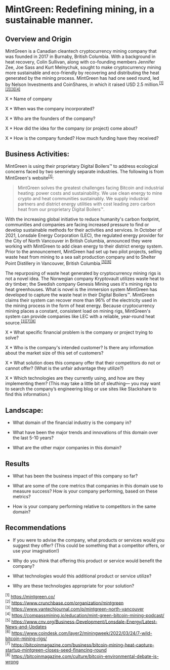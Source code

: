 # MintGreen: Redefining mining, in a sustainable manner.

## Overview and Origin

MintGreen is a Canadian cleantech cryptocurrency mining company that was founded in 2017 in Burnaby, British Columbia. With a background in heat recovery, Colin Sullivan, along with co-founding members Jennifer Zee, Joe Sass and Kurt Melnychuk, sought to make cryptocurrency mining more sustainable and eco-friendly by recovering and distributing the heat generated by the mining process. MintGreen has had one seed round, led by Nelson Investments and CoinShares, in which it raised USD 2.5 million.<sup>[[1]](https://mintgreen.co/)[[2]](https://www.crunchbase.com/organization/mintgreen)[[3]](https://www.vantechjournal.com/p/mintgreen-north-vancouver)[[4]](https://compassmining.io/education/mint-green-bitcoin-mining-podcast/)</sup>

X * Name of company

X * When was the company incorporated?

X * Who are the founders of the company?

X * How did the idea for the company (or project) come about?

X * How is the company funded? How much funding have they received?

## Business Activities:

MintGreen is using their proprietary Digital Boilers™ to address ecological concerns faced by two seemingly separate industries. The following is from MintGreen's website<sup>[[1]](https://mintgreen.co/)</sup>:
> MintGreen solves the greatest challenges facing Bitcoin and industrial heating: power costs and sustainability. We use clean energy to mine crypto and heat communities sustainably. We supply industrial partners and district energy utilities with cost leading zero carbon heat from our proprietary Digital Boilers™.

With the increasing global initiative to reduce humanity's carbon footprint, communities and companies are facing increased pressure to find or develop sustainable methods for their activities and services. In October of 2021, Lonsdale Energy Corporation (LEC), the regulated energy provider for the City of North Vancouver in British Columbia, announced they were working with MintGreen to add clean energy to their district energy system. Prior to the announcement, MintGreen had set up two pilot projects, selling waste heat from mining to a sea salt production company and to Shelter Point Distillery in Vancouver, British Columbia.<sup>[[5]](https://www.cnv.org/Business-Development/Lonsdale-Energy/Latest-News-and-Updates)[[6]](https://www.coindesk.com/layer2/miningweek/2022/03/24/7-wild-bitcoin-mining-rigs/)</sup>

The repurposing of waste heat generated by cryptocurrency mining rigs is not a novel idea. The Norwegian company Kryptovault utilizes waste heat to dry timber; the Swedish company Genesis Mining uses it's mining rigs to heat greenhouses. What is novel is the immersion system MintGreen has developed to capture the waste heat in their Digital Boilers™. MintGreen claims their system can recover more than 96% of the electricity used in the mining process in the form of heat energy. Because cryptocurrency mining places a constant, consistent load on mining rigs, MintGreen's system can provide companies like LEC with a reliable, year-round heat source.<sup>[[3]](https://www.vantechjournal.com/p/mintgreen-north-vancouver)[[7]](https://bitcoinmagazine.com/business/bitcoin-mining-heat-capture-startup-mintgreen-closes-seed-financing-round)[[8]](https://bitcoinmagazine.com/culture/bitcoin-environmental-debate-is-wrong)</sup>

X * What specific financial problem is the company or project trying to solve?

X * Who is the company's intended customer?  Is there any information about the market size of this set of customers?

X * What solution does this company offer that their competitors do not or cannot offer? (What is the unfair advantage they utilize?)

X * Which technologies are they currently using, and how are they implementing them? (This may take a little bit of sleuthing–– you may want to search the company’s engineering blog or use sites like Stackshare to find this information.)

## Landscape:

* What domain of the financial industry is the company in?

* What have been the major trends and innovations of this domain over the last 5-10 years?

* What are the other major companies in this domain?

## Results

* What has been the business impact of this company so far?

* What are some of the core metrics that companies in this domain use to measure success? How is your company performing, based on these metrics?

* How is your company performing relative to competitors in the same domain?

## Recommendations

* If you were to advise the company, what products or services would you suggest they offer? (This could be something that a competitor offers, or use your imagination!)

* Why do you think that offering this product or service would benefit the company?

* What technologies would this additional product or service utilize?

* Why are these technologies appropriate for your solution?

<sup>[1]</sup> https://mintgreen.co/  
<sup>[2]</sup> https://www.crunchbase.com/organization/mintgreen  
<sup>[3]</sup> https://www.vantechjournal.com/p/mintgreen-north-vancouver  
<sup>[4]</sup> https://compassmining.io/education/mint-green-bitcoin-mining-podcast/  
<sup>[5]</sup> https://www.cnv.org/Business-Development/Lonsdale-Energy/Latest-News-and-Updates  
<sup>[6]</sup> https://www.coindesk.com/layer2/miningweek/2022/03/24/7-wild-bitcoin-mining-rigs/  
<sup>[7]</sup> https://bitcoinmagazine.com/business/bitcoin-mining-heat-capture-startup-mintgreen-closes-seed-financing-round  
<sup>[8]</sup> https://bitcoinmagazine.com/culture/bitcoin-environmental-debate-is-wrong
